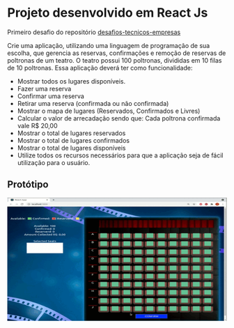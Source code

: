 # Projeto desenvolvido em React Js

Primeiro desafio do repositório [desafios-tecnicos-empresas](https://github.com/Thiago-FR/desafios-tecnicos-empresas)

Crie uma aplicação, utilizando uma linguagem de programação de sua escolha, que gerencia as reservas, confirmações e remoção de reservas de poltronas de um teatro. O teatro possui 100 poltronas, divididas em 10 filas de 10 poltronas. Essa aplicação deverá ter como funcionalidade:

* Mostrar todos os lugares disponíveis.
* Fazer uma reserva
* Confirmar uma reserva
* Retirar uma reserva (confirmada ou não confirmada)
* Mostrar o mapa de lugares (Reservados, Confirmados e Livres)
* Calcular o valor de arrecadação sendo que: Cada poltrona confirmada vale R$ 20,00
* Mostrar o total de lugares reservados
* Mostrar o total de lugares confirmados
* Mostrar o total de lugares disponíveis
* Utilize todos os recursos necessários para que a aplicação seja de fácil utilização para o usuário.

## Protótipo <a name="prototipo"></a>

![Protótipo](/theater-movie.gif)
